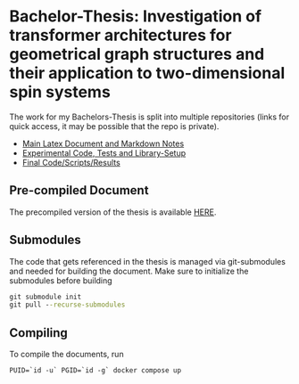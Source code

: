 # Bachelor-Thesis: Investigation of transformer architectures for geometrical graph structures and their application to two-dimensional spin systems

The work for my Bachelors-Thesis is split into multiple repositories (links for quick access, it may be possible that the repo is private).

-   [Main Latex Document and Markdown Notes](https://github.com/jonas-kell/bachelor-thesis-documents)
-   [Experimental Code, Tests and Library-Setup](https://github.com/jonas-kell/bachelor-thesis-experiments)
-   [Final Code/Scripts/Results](https://github.com/jonas-kell/bachelor-thesis-code)

## Pre-compiled Document

The precompiled version of the thesis is available [HERE](./Investigation%20of%20transformer%20architectures%20for%20geometrical%20graph%20structures%20-%20Bachelor%20Thesis%20Jonas%20Kell.pdf).

## Submodules

The code that gets referenced in the thesis is managed via git-submodules and needed for building the document. Make sure to initialize the submodules before building

```cmd
git submodule init
git pull --recurse-submodules
```

## Compiling

To compile the documents, run

```shell
PUID=`id -u` PGID=`id -g` docker compose up
```
